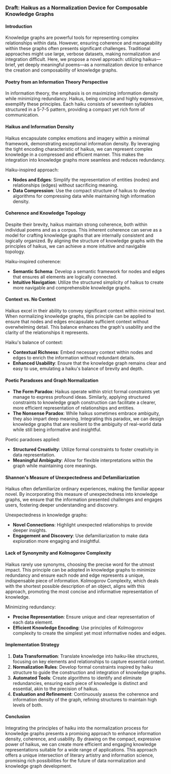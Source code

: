 ### Draft: Haikus as a Normalization Device for Composable Knowledge Graphs

#### Introduction
Knowledge graphs are powerful tools for representing complex relationships within data. However, ensuring coherence and manageability within these graphs often presents significant challenges. Traditional approaches might use large, verbose datasets, making normalization and integration difficult. Here, we propose a novel approach: utilizing haikus—brief, yet deeply meaningful poems—as a normalization device to enhance the creation and composability of knowledge graphs.

#### Poetry from an Information Theory Perspective

In information theory, the emphasis is on maximizing information density while minimizing redundancy. Haikus, being concise and highly expressive, exemplify these principles. Each haiku consists of seventeen syllables structured in a 5-7-5 pattern, providing a compact yet rich form of communication.

#### Haikus and Information Density
Haikus encapsulate complex emotions and imagery within a minimal framework, demonstrating exceptional information density. By leveraging the tight encoding characteristic of haikus, we can represent complex knowledge in a compressed and efficient manner. This makes the integration into knowledge graphs more seamless and reduces redundancy.

Haiku-inspired approach:
- **Nodes and Edges**: Simplify the representation of entities (nodes) and relationships (edges) without sacrificing meaning.
- **Data Compression**: Use the compact structure of haikus to develop algorithms for compressing data while maintaining high information density.

#### Coherence and Knowledge Topology
Despite their brevity, haikus maintain strong coherence, both within individual poems and as a corpus. This inherent coherence can serve as a model for crafting knowledge graphs that are internally consistent and logically organized. By aligning the structure of knowledge graphs with the principles of haikus, we can achieve a more intuitive and navigable topology.

Haiku-inspired coherence:
- **Semantic Schema**: Develop a semantic framework for nodes and edges that ensures all elements are logically connected.
- **Intuitive Navigation**: Utilize the structured simplicity of haikus to create more navigable and comprehensible knowledge graphs.

#### Context vs. No Context
Haikus excel in their ability to convey significant context within minimal text. When normalizing knowledge graphs, this principle can be applied to ensure that nodes and edges encapsulate sufficient context without overwhelming detail. This balance enhances the graph's usability and the clarity of the relationships it represents.

Haiku's balance of context:
- **Contextual Richness**: Embed necessary context within nodes and edges to enrich the information without redundant details.
- **Enhanced Usability**: Ensure that the knowledge graph remains clear and easy to use, emulating a haiku's balance of brevity and depth.

#### Poetic Paradoxes and Graph Normalization

- **The Form Paradox**: Haikus operate within strict formal constraints yet manage to express profound ideas. Similarly, applying structured constraints to knowledge graph construction can facilitate a clearer, more efficient representation of relationships and entities.
- **The Nonsense Paradox**: While haikus sometimes embrace ambiguity, they also impart deep meaning. Integrating this paradox, we can design knowledge graphs that are resilient to the ambiguity of real-world data while still being informative and insightful.

Poetic paradoxes applied:
- **Structured Creativity**: Utilize formal constraints to foster creativity in data representation.
- **Meaningful Ambiguity**: Allow for flexible interpretations within the graph while maintaining core meanings.

#### Shannon's Measure of Unexpectedness and Defamiliarization
Haikus often defamiliarize ordinary experiences, making the familiar appear novel. By incorporating this measure of unexpectedness into knowledge graphs, we ensure that the information presented challenges and engages users, fostering deeper understanding and discovery.

Unexpectedness in knowledge graphs:
- **Novel Connections**: Highlight unexpected relationships to provide deeper insights.
- **Engagement and Discovery**: Use defamiliarization to make data exploration more engaging and insightful.

#### Lack of Synonymity and Kolmogorov Complexity
Haikus rarely use synonyms, choosing the precise word for the utmost impact. This principle can be adopted in knowledge graphs to minimize redundancy and ensure each node and edge represents a unique, indispensable piece of information. Kolmogorov Complexity, which deals with the shortest possible description of an object, aligns with this approach, promoting the most concise and informative representation of knowledge.

Minimizing redundancy:
- **Precise Representation**: Ensure unique and clear representation of each data element.
- **Efficient Knowledge Encoding**: Use principles of Kolmogorov complexity to create the simplest yet most informative nodes and edges.

#### Implementation Strategy

1. **Data Transformation**: Translate knowledge into haiku-like structures, focusing on key elements and relationships to capture essential context.
2. **Normalization Rules**: Develop formal constraints inspired by haiku structure to guide the construction and integration of knowledge graphs.
3. **Automated Tools**: Create algorithms to identify and eliminate redundancies, ensuring each piece of knowledge is distinct and essential, akin to the precision of haikus.
4. **Evaluation and Refinement**: Continuously assess the coherence and information density of the graph, refining structures to maintain high levels of both.

#### Conclusion
Integrating the principles of haiku into the normalization process for knowledge graphs presents a promising approach to enhance information density, coherence, and usability. By drawing on the compact, expressive power of haikus, we can create more efficient and engaging knowledge representations suitable for a wide range of applications. This approach offers a unique intersection of literary artistry and information science, promising rich possibilities for the future of data normalization and knowledge graph development.